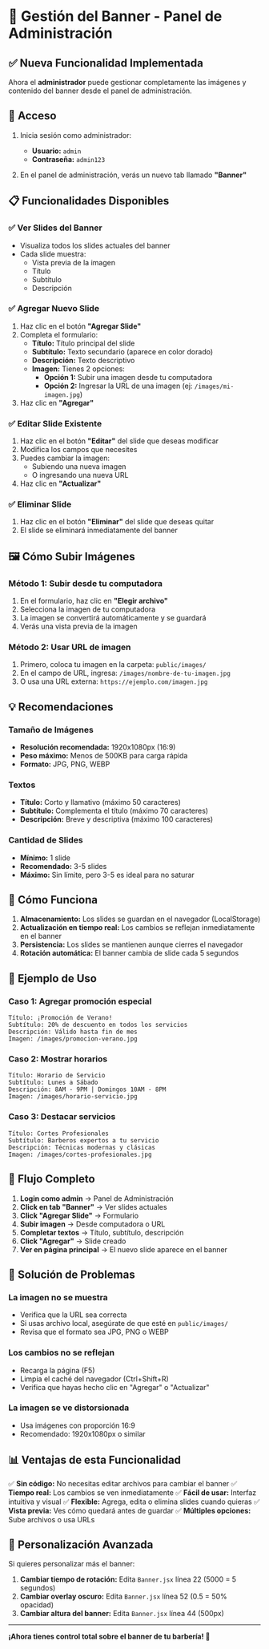 # 🎨 Gestión del Banner - Panel de Administración

## ✅ Nueva Funcionalidad Implementada

Ahora el **administrador** puede gestionar completamente las imágenes y contenido del banner desde el panel de administración.

## 🔐 Acceso

1. Inicia sesión como administrador:
   - **Usuario:** `admin`
   - **Contraseña:** `admin123`

2. En el panel de administración, verás un nuevo tab llamado **"Banner"**

## 📋 Funcionalidades Disponibles

### ✅ Ver Slides del Banner
- Visualiza todos los slides actuales del banner
- Cada slide muestra:
  - Vista previa de la imagen
  - Título
  - Subtítulo
  - Descripción

### ✅ Agregar Nuevo Slide
1. Haz clic en el botón **"Agregar Slide"**
2. Completa el formulario:
   - **Título:** Título principal del slide
   - **Subtítulo:** Texto secundario (aparece en color dorado)
   - **Descripción:** Texto descriptivo
   - **Imagen:** Tienes 2 opciones:
     - **Opción 1:** Subir una imagen desde tu computadora
     - **Opción 2:** Ingresar la URL de una imagen (ej: `/images/mi-imagen.jpg`)
3. Haz clic en **"Agregar"**

### ✅ Editar Slide Existente
1. Haz clic en el botón **"Editar"** del slide que deseas modificar
2. Modifica los campos que necesites
3. Puedes cambiar la imagen:
   - Subiendo una nueva imagen
   - O ingresando una nueva URL
4. Haz clic en **"Actualizar"**

### ✅ Eliminar Slide
1. Haz clic en el botón **"Eliminar"** del slide que deseas quitar
2. El slide se eliminará inmediatamente del banner

## 🖼️ Cómo Subir Imágenes

### Método 1: Subir desde tu computadora
1. En el formulario, haz clic en **"Elegir archivo"**
2. Selecciona la imagen de tu computadora
3. La imagen se convertirá automáticamente y se guardará
4. Verás una vista previa de la imagen

### Método 2: Usar URL de imagen
1. Primero, coloca tu imagen en la carpeta: `public/images/`
2. En el campo de URL, ingresa: `/images/nombre-de-tu-imagen.jpg`
3. O usa una URL externa: `https://ejemplo.com/imagen.jpg`

## 💡 Recomendaciones

### Tamaño de Imágenes
- **Resolución recomendada:** 1920x1080px (16:9)
- **Peso máximo:** Menos de 500KB para carga rápida
- **Formato:** JPG, PNG, WEBP

### Textos
- **Título:** Corto y llamativo (máximo 50 caracteres)
- **Subtítulo:** Complementa el título (máximo 70 caracteres)
- **Descripción:** Breve y descriptiva (máximo 100 caracteres)

### Cantidad de Slides
- **Mínimo:** 1 slide
- **Recomendado:** 3-5 slides
- **Máximo:** Sin límite, pero 3-5 es ideal para no saturar

## 🔄 Cómo Funciona

1. **Almacenamiento:** Los slides se guardan en el navegador (LocalStorage)
2. **Actualización en tiempo real:** Los cambios se reflejan inmediatamente en el banner
3. **Persistencia:** Los slides se mantienen aunque cierres el navegador
4. **Rotación automática:** El banner cambia de slide cada 5 segundos

## 📱 Ejemplo de Uso

### Caso 1: Agregar promoción especial
```
Título: ¡Promoción de Verano!
Subtítulo: 20% de descuento en todos los servicios
Descripción: Válido hasta fin de mes
Imagen: /images/promocion-verano.jpg
```

### Caso 2: Mostrar horarios
```
Título: Horario de Servicio
Subtítulo: Lunes a Sábado
Descripción: 8AM - 9PM | Domingos 10AM - 8PM
Imagen: /images/horario-servicio.jpg
```

### Caso 3: Destacar servicios
```
Título: Cortes Profesionales
Subtítulo: Barberos expertos a tu servicio
Descripción: Técnicas modernas y clásicas
Imagen: /images/cortes-profesionales.jpg
```

## 🎯 Flujo Completo

1. **Login como admin** → Panel de Administración
2. **Click en tab "Banner"** → Ver slides actuales
3. **Click "Agregar Slide"** → Formulario
4. **Subir imagen** → Desde computadora o URL
5. **Completar textos** → Título, subtítulo, descripción
6. **Click "Agregar"** → Slide creado
7. **Ver en página principal** → El nuevo slide aparece en el banner

## 🔧 Solución de Problemas

### La imagen no se muestra
- Verifica que la URL sea correcta
- Si usas archivo local, asegúrate de que esté en `public/images/`
- Revisa que el formato sea JPG, PNG o WEBP

### Los cambios no se reflejan
- Recarga la página (F5)
- Limpia el caché del navegador (Ctrl+Shift+R)
- Verifica que hayas hecho clic en "Agregar" o "Actualizar"

### La imagen se ve distorsionada
- Usa imágenes con proporción 16:9
- Recomendado: 1920x1080px o similar

## 📊 Ventajas de esta Funcionalidad

✅ **Sin código:** No necesitas editar archivos para cambiar el banner
✅ **Tiempo real:** Los cambios se ven inmediatamente
✅ **Fácil de usar:** Interfaz intuitiva y visual
✅ **Flexible:** Agrega, edita o elimina slides cuando quieras
✅ **Vista previa:** Ves cómo quedará antes de guardar
✅ **Múltiples opciones:** Sube archivos o usa URLs

## 🎨 Personalización Avanzada

Si quieres personalizar más el banner:

1. **Cambiar tiempo de rotación:** Edita `Banner.jsx` línea 22 (5000 = 5 segundos)
2. **Cambiar overlay oscuro:** Edita `Banner.jsx` línea 52 (0.5 = 50% opacidad)
3. **Cambiar altura del banner:** Edita `Banner.jsx` línea 44 (500px)

---

**¡Ahora tienes control total sobre el banner de tu barbería! 🎉**
